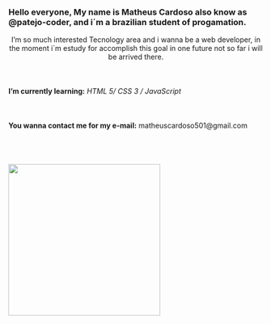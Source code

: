 <div>
<h3 align="left">Hello everyone, My name is Matheus Cardoso also know as @patejo-coder, and i´m a brazilian student of progamation.</h3>
</div>
<div align="center">
I’m so much interested Tecnology area and i wanna be a web developer, in the moment i´m estudy for accomplish this goal in one future not so far i will be arrived there.
</div>
  <br><br><br>
<div>
<b>I’m currently learning:</b> <i>HTML 5/ CSS 3 / JavaScript</i>
</div>
  <br><br><br>
<div>
<b>You wanna contact me for my e-mail:</b> matheuscardoso501@gmail.com
</div> 
  <br><br><br><br>
<div>  
  <a href="https://github.com/anuraghazra/github-readme-stats">
    <img height=300 align="center" src="https://github-readme-stats.vercel.app/api?username=patejo-coder&show_icons=true&theme=neon"
    media="(prefers-color-scheme: dark)" />
  </a>
</div>

